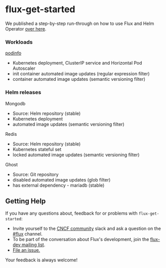 # flux-get-started

We published a step-by-step run-through on how to use Flux and Helm Operator [over
here](https://github.com/fluxcd/flux/blob/master/docs/tutorials/get-started-helm.md).

### Workloads

[podinfo](https://github.com/stefanprodan/podinfo)
* Kubernetes deployment, ClusterIP service and Horizontal Pod Autoscaler
* init container automated image updates (regular expression filter)
* container automated image updates (semantic versioning filter)

### Helm releases

Mongodb
* Source: Helm repository (stable)
* Kubernetes deployment
* automated image updates (semantic versioning filter)

Redis
* Source: Helm repository (stable)
* Kubernetes stateful set 
* locked automated image updates (semantic versioning filter)

Ghost
* Source: Git repository
* disabled automated image updates (glob filter)
* has external dependency - mariadb (stable)

## <a name="help"></a>Getting Help

If you have any questions about, feedback for or problems with `flux-get-started`:


- Invite yourself to the <a href="https://slack.cncf.io" target="_blank">CNCF community</a>
  slack and ask a question on the [#flux](https://cloud-native.slack.com/messages/flux/)
  channel.
- To be part of the conversation about Flux's development, join the
  [flux-dev mailing list](https://lists.cncf.io/g/cncf-flux-dev).
- [File an issue.](https://github.com/fluxcd/flux/issues/new)

Your feedback is always welcome!

